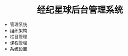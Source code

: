# <center>经纪星球后台管理系统</center>

<div>
    <ul>
        <li>管理系统</li>
        <li>组织架构</li>
        <li>栏目管理</li>
        <li>课程管理</li>
        <li>系统设置</li>
    </ul>
</div>

